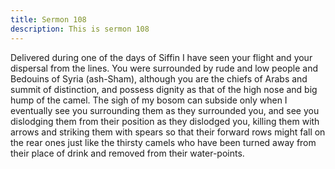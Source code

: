```yaml
---
title: Sermon 108
description: This is sermon 108
---
```


Delivered during one of the days of Siffin
I have seen your flight and your dispersal from the lines. You were surrounded by rude and
low people and Bedouins of Syria (ash-Sham), although you are the chiefs of Arabs and
summit of distinction, and possess dignity as that of the high nose and big hump of the camel.
The sigh of my bosom can subside only when I eventually see you surrounding them as they
surrounded you, and see you dislodging them from their position as they dislodged you,
killing them with arrows and striking them with spears so that their forward rows might fall
on the rear ones just like the thirsty camels who have been turned away from their place of
drink and removed from their water-points.